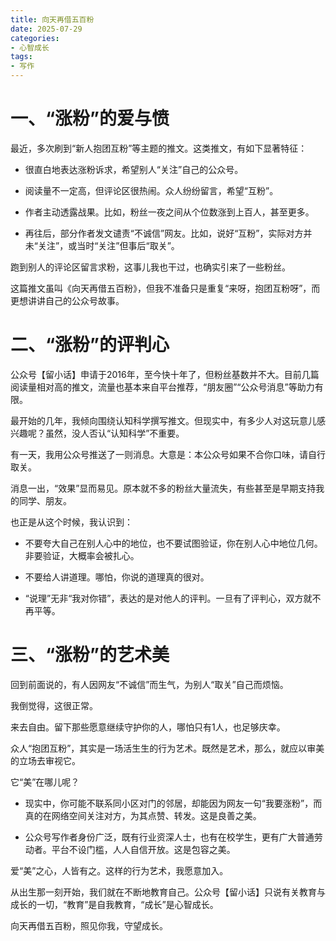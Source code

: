 ```yaml
---
title: 向天再借五百粉
date: 2025-07-29
categories:
- 心智成长
tags:
- 写作
---
```


# 一、“涨粉”的爱与愤 #

最近，多次刷到“新人抱团互粉”等主题的推文。这类推文，有如下显著特征：

- 很直白地表达涨粉诉求，希望别人“关注”自己的公众号。

- 阅读量不一定高，但评论区很热闹。众人纷纷留言，希望“互粉”。

- 作者主动透露战果。比如，粉丝一夜之间从个位数涨到上百人，甚至更多。

- 再往后，部分作者发文谴责“不诚信”网友。比如，说好“互粉”，实际对方并未“关注”，或当时“关注”但事后“取关”。

跑到别人的评论区留言求粉，这事儿我也干过，也确实引来了一些粉丝。

这篇推文虽叫《向天再借五百粉》，但我不准备只是重复“来呀，抱团互粉呀”，而更想讲讲自己的公众号故事。

# 二、“涨粉”的评判心 #

公众号【留小话】申请于2016年，至今快十年了，但粉丝基数并不大。目前几篇阅读量相对高的推文，流量也基本来自平台推荐，“朋友圈”“公众号消息”等助力有限。

最开始的几年，我倾向围绕认知科学撰写推文。但现实中，有多少人对这玩意儿感兴趣呢？虽然，没人否认“认知科学”不重要。

有一天，我用公众号推送了一则消息。大意是：本公众号如果不合你口味，请自行取关。

消息一出，“效果”显而易见。原本就不多的粉丝大量流失，有些甚至是早期支持我的同学、朋友。

也正是从这个时候，我认识到：

- 不要夸大自己在别人心中的地位，也不要试图验证，你在别人心中地位几何。非要验证，大概率会被扎心。

- 不要给人讲道理。哪怕，你说的道理真的很对。



- “说理”无非“我对你错”，表达的是对他人的评判。一旦有了评判心，双方就不再平等。

# 三、“涨粉”的艺术美 #

回到前面说的，有人因网友“不诚信”而生气，为别人“取关”自己而烦恼。

我倒觉得，这很正常。

来去自由。留下那些愿意继续守护你的人，哪怕只有1人，也足够庆幸。

众人“抱团互粉”，其实是一场活生生的行为艺术。既然是艺术，那么，就应以审美的立场去审视它。

它“美”在哪儿呢？

- 现实中，你可能不联系同小区对门的邻居，却能因为网友一句“我要涨粉”，而真的在网络空间关注对方，为其点赞、转发。这是良善之美。

- 公众号写作者身份广泛，既有行业资深人士，也有在校学生，更有广大普通劳动者。平台不设门槛，人人自信开放。这是包容之美。

爱“美”之心，人皆有之。这样的行为艺术，我愿意加入。

从出生那一刻开始，我们就在不断地教育自己。公众号【留小话】只说有关教育与成长的一切，“教育”是自我教育，“成长”是心智成长。

向天再借五百粉，照见你我，守望成长。